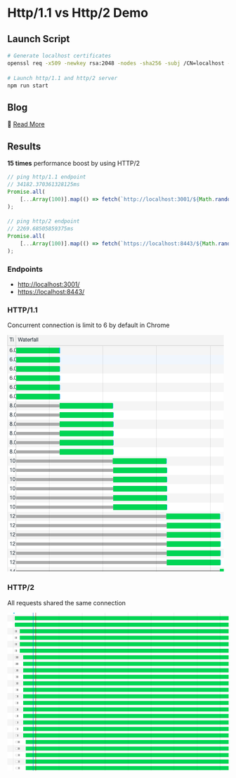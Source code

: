 # Http/1.1 vs Http/2 Demo

## Launch Script

```sh
# Generate localhost certificates
openssl req -x509 -newkey rsa:2048 -nodes -sha256 -subj /CN=localhost -keyout localhost-privkey.pem -out localhost-cert.pem

# Launch http/1.1 and http/2 server
npm run start
```

## Blog
👀 [Read More](https://blog-session-652.netlify.com/posts/how-fast-is-http2/)

## Results

**15 times** performance boost by using HTTP/2

```javascript
// ping http/1.1 endpoint
// 34182.370361328125ms
Promise.all(
    [...Array(100)].map(() => fetch(`http://localhost:3001/${Math.random()}`))
);

// ping http/2 endpoint
// 2269.68505859375ms
Promise.all(
    [...Array(100)].map(() => fetch(`https://localhost:8443/${Math.random()}`))
);
```

### Endpoints
-   [http://localhost:3001/](http://localhost:3000/)
-   [https://localhost:8443/](https://localhost:8443/)

### HTTP/1.1

Concurrent connection is limit to 6 by default in Chrome

![http1](https://raw.githubusercontent.com/TianyuanC/http2-demo/master/img/http1_1.png)

### HTTP/2

All requests shared the same connection

![http1](https://raw.githubusercontent.com/TianyuanC/http2-demo/master/img/http2_0.png)
